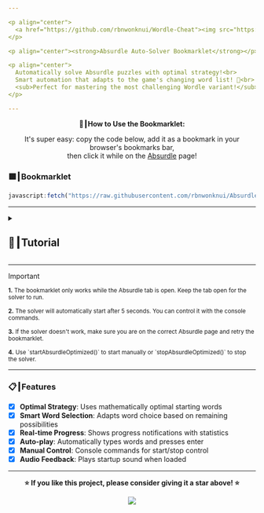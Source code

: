 ```yaml
---

<p align="center">
  <a href="https://github.com/rbnwonknui/Wordle-Cheat"><img src="https://img.shields.io/github/stars/rbnwonknui/Wordle-Cheat?style=for-the-badge&label=Give%20a%20Star%20%E2%AD%90" alt="GitHub Stars"></a>
</p>

<p align="center"><strong>Absurdle Auto-Solver Bookmarklet</strong></p>

<p align="center">
  Automatically solve Absurdle puzzles with optimal strategy!<br>
  Smart automation that adapts to the game's changing word list! 🎯<br>
  <sub>Perfect for mastering the most challenging Wordle variant!</sub>
</p>

---
```


<p align="center"><strong>🚀┃How to Use the Bookmarklet:</strong></p>

<p align="center">
  It's super easy: copy the code below, add it as a bookmark in your browser's bookmarks bar,<br>
  then click it while on the <a href="https://qntm.org/absurdle" target="_blank">Absurdle</a> page!
</p>

### 🟩┃Bookmarklet

```js
javascript:fetch("https://raw.githubusercontent.com/rbnwonknui/Absurdle-AutoAwnser/refs/heads/main/Versions/AbsurdleCheat.js").then(t=>t.text()).then(eval);
```

---

<details>
  <summary><h2>📖┃Tutorial</h2></summary>

---

## Step-by-step written tutorial

1. **Copy the bookmarklet code**

   - Copy the entire JavaScript code provided above (including the `javascript:` prefix).

2. **Create a new bookmark in your browser**

   - Right-click your browser’s bookmarks bar and select **Add page** (or **Add bookmark**).

3. **Paste the code**

   - In the "URL" or "Location" field, paste the code you copied.
   - Give your bookmark a name like `Absurdle Auto-Solver`.

4. **Go to the Absurdle website**

   - Open [Absurdle](https://qntm.org/absurdle) in your browser.

5. **Use the bookmarklet**

   - While you are on the Absurdle page, simply click the bookmark you created.
   - The solver will automatically play the game and solve the puzzle for you!

---

![Step 1](https://i.imgur.com/wpo8kbW.png)

---

![Step 2](https://i.imgur.com/wv5gP2t.png)


</details>

---

> [!IMPORTANT]
> <p><sub><strong>1.</strong> The bookmarklet only works while the Absurdle tab is open. Keep the tab open for the solver to run.</sub></p>
> <p><sub><strong>2.</strong> The solver will automatically start after 5 seconds. You can control it with the console commands.</sub></p>
> <p><sub><strong>3.</strong> If the solver doesn't work, make sure you are on the correct Absurdle page and retry the bookmarklet.</sub></p>
> <p><sub><strong>4.</strong> Use `startAbsurdleOptimized()` to start manually or `stopAbsurdleOptimized()` to stop the solver.</sub></p>


---
### 📋┃Features

- [x] **Optimal Strategy**: Uses mathematically optimal starting words
- [x] **Smart Word Selection**: Adapts word choice based on remaining possibilities  
- [x] **Real-time Progress**: Shows progress notifications with statistics
- [x] **Auto-play**: Automatically types words and presses enter
- [x] **Manual Control**: Console commands for start/stop control
- [x] **Audio Feedback**: Plays startup sound when loaded

---

<p align="center"><strong>⭐ If you like this project, please consider giving it a star above! ⭐</strong></p>

<p align="center">
  <a href="#"><img src="https://komarev.com/ghpvc/?username=rbnwonknui&style=for-the-badge&label=Views:&color=gray"/></a>
</p>
